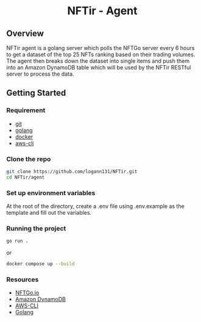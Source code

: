 <p align="center">
<br />
<h1 align="center">NFTir - Agent</h1>
</p>

## Overview

NFTir agent is a golang server which polls the NFTGo server every 6 hours to get a dataset of the top 25 NFTs ranking based on their trading volumes.
The agent then breaks down the dataset into single items and push them into an Amazon DynamoDB table which will be used by the NFTir RESTful server to process the data.

## Getting Started

### Requirement

- [git](https://git-scm.com/)
- [golang](https://go.dev/)
- [docker](https://www.docker.com/)
- [aws-cli](https://aws.amazon.com/cli/)

### Clone the repo

```bash
git clone https://github.com/logann131/NFTir.git
cd NFTir/agent
```

### Set up environment variables

At the root of the directory, create a .env file using .env.example as the template and fill out the variables.

### Running the project

```bash
go run .
```

or

```bash
docker compose up --build
```

### Resources

- [NFTGo.io](https://nftgo.io/)
- [Amazon DynamoDB](https://aws.amazon.com/dynamodb/)
- [AWS-CLI](https://aws.amazon.com/cli/)
- [Golang](https://go.dev)
